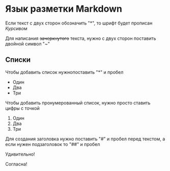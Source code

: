 # Язык разметки Markdown

Если текст с двух сторон обозначить "*", то шрифт будет прописан *Курсивом* 

Для написания ~~зачеркнутого~~ текста, нужно с двух сторон поставить двойной символ "~" 

## Списки
Чтобы добавить список нужнопоставить "*" и пробел
* Один
* Два
* Три

Чтобы добавить пронумерованный список, нужно просто ставить цифры с точкой
1. Один
2. Два
3. Три

Для создания заголовка нужно поставить "#" и пробел перед текстом, а если нужен подзаголовок то "##" и пробел


Удивительно!

Согласна!
